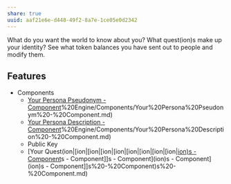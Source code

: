 ```yaml
---
share: true
uuid: aaf21e6e-d448-49f2-8a7e-1ce05e0d2342
---
```

What do you want the world to know about you?
What quest(ion)s make up your identity?
See what token balances you have sent out to people and modify them.

## Features
* Components
	* [Your Persona Pseudonym - Component](/undefined)%20Engine/Components/Your%20Persona%20Pseudonym%20-%20Component.md)
	* [Your Persona Description - Component](/undefined)%20Engine/Components/Your%20Persona%20Description%20-%20Component.md)
	* Public Key
	* [Your Quest(ion|[ion|[ion|[ion|[ion|[ion|[ion|[ion|[ion|[ion)s - Component](/undefined)s - Component]]s - Component](ion)s - Component](ion)s - Component]]s%20-%20Component)s%20-%20Component.md)

